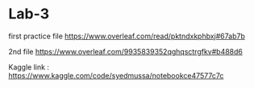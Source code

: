 # Lab-3
first practice file
https://www.overleaf.com/read/pktndxkphbxj#67ab7b





2nd file
https://www.overleaf.com/9935839352qghqsctrgfkv#b488d6



Kaggle link : https://www.kaggle.com/code/syedmussa/notebookce47577c7c
